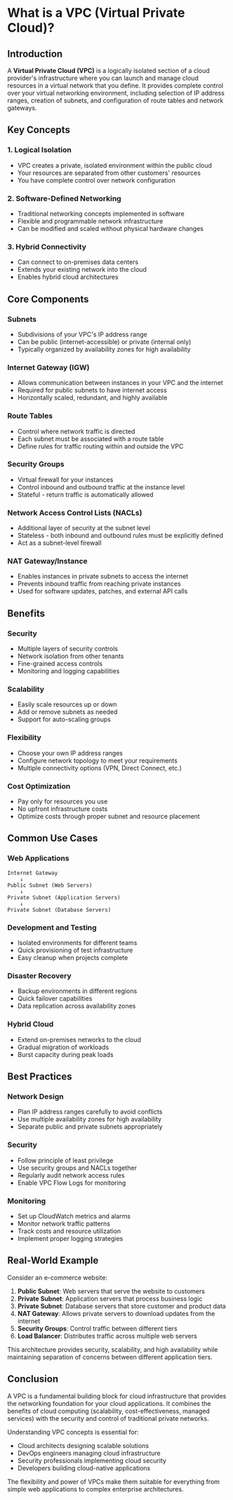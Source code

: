 # What is a VPC (Virtual Private Cloud)?

## Introduction

A **Virtual Private Cloud (VPC)** is a logically isolated section of a cloud provider's infrastructure where you can launch and manage cloud resources in a virtual network that you define. It provides complete control over your virtual networking environment, including selection of IP address ranges, creation of subnets, and configuration of route tables and network gateways.

## Key Concepts

### 1. **Logical Isolation**
- VPC creates a private, isolated environment within the public cloud
- Your resources are separated from other customers' resources
- You have complete control over network configuration

### 2. **Software-Defined Networking**
- Traditional networking concepts implemented in software
- Flexible and programmable network infrastructure
- Can be modified and scaled without physical hardware changes

### 3. **Hybrid Connectivity**
- Can connect to on-premises data centers
- Extends your existing network into the cloud
- Enables hybrid cloud architectures

## Core Components

### **Subnets**
- Subdivisions of your VPC's IP address range
- Can be public (internet-accessible) or private (internal only)
- Typically organized by availability zones for high availability

### **Internet Gateway (IGW)**
- Allows communication between instances in your VPC and the internet
- Required for public subnets to have internet access
- Horizontally scaled, redundant, and highly available

### **Route Tables**
- Control where network traffic is directed
- Each subnet must be associated with a route table
- Define rules for traffic routing within and outside the VPC

### **Security Groups**
- Virtual firewall for your instances
- Control inbound and outbound traffic at the instance level
- Stateful - return traffic is automatically allowed

### **Network Access Control Lists (NACLs)**
- Additional layer of security at the subnet level
- Stateless - both inbound and outbound rules must be explicitly defined
- Act as a subnet-level firewall

### **NAT Gateway/Instance**
- Enables instances in private subnets to access the internet
- Prevents inbound traffic from reaching private instances
- Used for software updates, patches, and external API calls

## Benefits

### **Security**
- Multiple layers of security controls
- Network isolation from other tenants
- Fine-grained access controls
- Monitoring and logging capabilities

### **Scalability**
- Easily scale resources up or down
- Add or remove subnets as needed
- Support for auto-scaling groups

### **Flexibility**
- Choose your own IP address ranges
- Configure network topology to meet your requirements
- Multiple connectivity options (VPN, Direct Connect, etc.)

### **Cost Optimization**
- Pay only for resources you use
- No upfront infrastructure costs
- Optimize costs through proper subnet and resource placement

## Common Use Cases

### **Web Applications**
```
Internet Gateway
    ↓
Public Subnet (Web Servers)
    ↓
Private Subnet (Application Servers)
    ↓
Private Subnet (Database Servers)
```

### **Development and Testing**
- Isolated environments for different teams
- Quick provisioning of test infrastructure
- Easy cleanup when projects complete

### **Disaster Recovery**
- Backup environments in different regions
- Quick failover capabilities
- Data replication across availability zones

### **Hybrid Cloud**
- Extend on-premises networks to the cloud
- Gradual migration of workloads
- Burst capacity during peak loads

## Best Practices

### **Network Design**
- Plan IP address ranges carefully to avoid conflicts
- Use multiple availability zones for high availability
- Separate public and private subnets appropriately

### **Security**
- Follow principle of least privilege
- Use security groups and NACLs together
- Regularly audit network access rules
- Enable VPC Flow Logs for monitoring

### **Monitoring**
- Set up CloudWatch metrics and alarms
- Monitor network traffic patterns
- Track costs and resource utilization
- Implement proper logging strategies

## Real-World Example

Consider an e-commerce website:

1. **Public Subnet**: Web servers that serve the website to customers
2. **Private Subnet**: Application servers that process business logic
3. **Private Subnet**: Database servers that store customer and product data
4. **NAT Gateway**: Allows private servers to download updates from the internet
5. **Security Groups**: Control traffic between different tiers
6. **Load Balancer**: Distributes traffic across multiple web servers

This architecture provides security, scalability, and high availability while maintaining separation of concerns between different application tiers.

## Conclusion

A VPC is a fundamental building block for cloud infrastructure that provides the networking foundation for your cloud applications. It combines the benefits of cloud computing (scalability, cost-effectiveness, managed services) with the security and control of traditional private networks.

Understanding VPC concepts is essential for:
- Cloud architects designing scalable solutions
- DevOps engineers managing cloud infrastructure
- Security professionals implementing cloud security
- Developers building cloud-native applications

The flexibility and power of VPCs make them suitable for everything from simple web applications to complex enterprise architectures.